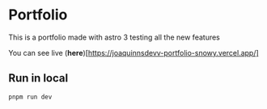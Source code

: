 # Portfolio

This is a portfolio made with astro 3 testing all the new features

You can see live (**here**)[https://joaquinnsdevv-portfolio-snowy.vercel.app/]

## Run in local

```
pnpm run dev

```